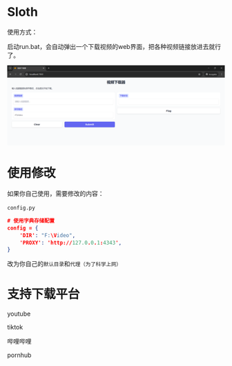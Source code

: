 # Sloth

使用方式：

启动run.bat，会自动弹出一个下载视频的web界面，把各种视频链接放进去就行了。

![image-20250224171444823](./README.assets/image-20250224171444823.png)

# 使用修改

如果你自己使用，需要修改的内容：

`config.py`

```jsoN
# 使用字典存储配置
config = {
    'DIR': "F:\Video",
    'PROXY': 'http://127.0.0.1:4343',
}
```

改为你自己的`默认目录`和`代理（为了科学上网）`



# 支持下载平台

youtube

tiktok

哔哩哔哩

pornhub



